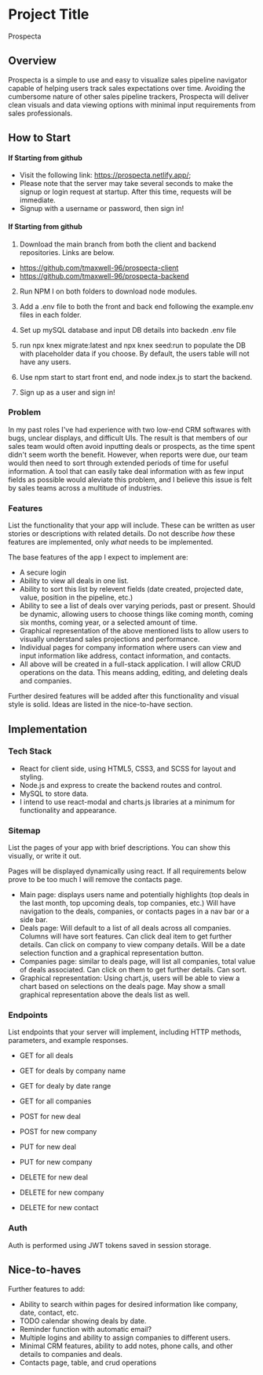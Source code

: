# Project Title

Prospecta

## Overview

Prospecta is a simple to use and easy to visualize sales pipeline navigator capable of helping users track sales expectations over time. Avoiding the cumbersome nature of other sales pipeline trackers, Prospecta will deliver clean visuals and data viewing options with minimal input requirements from sales professionals.

## How to Start

#### If Starting from github

- Visit the following link: https://prospecta.netlify.app/;
- Please note that the server may take several seconds to make the signup or login request at startup. After this time, requests will be immediate.
- Signup with a username or password, then sign in!

#### If Starting from github

1. Download the main branch from both the client and backend repositories. Links are below.

- https://github.com/tmaxwell-96/prospecta-client
- https://github.com/tmaxwell-96/prospecta-backend

2. Run NPM I on both folders to download node modules.

3. Add a .env file to both the front and back end following the example.env files in each folder.

4. Set up mySQL database and input DB details into backedn .env file

5. run npx knex migrate:latest and npx knex seed:run to populate the DB with placeholder data if you choose. By default, the users table will not have any users.

6. Use npm start to start front end, and node index.js to start the backend.

7. Sign up as a user and sign in!

### Problem

In my past roles I've had experience with two low-end CRM softwares with bugs, unclear displays, and difficult UIs. The result is that members of our sales team would often avoid inputting deals or prospects, as the time spent didn't seem worth the benefit. However, when reports were due, our team would then need to sort through extended periods of time for useful information. A tool that can easily take deal information with as few input fields as possible would aleviate this problem, and I believe this issue is felt by sales teams across a multitude of industries.

### Features

List the functionality that your app will include. These can be written as user stories or descriptions with related details. Do not describe _how_ these features are implemented, only _what_ needs to be implemented.

The base features of the app I expect to implement are:

- A secure login
- Ability to view all deals in one list.
- Ability to sort this list by relevent fields (date created, projected date, value, position in the pipeline, etc.)
- Ability to see a list of deals over varying periods, past or present. Should be dynamic, allowing users to choose things like coming month, coming six months, coming year, or a selected amount of time.
- Graphical representation of the above mentioned lists to allow users to visually understand sales projections and performance.
- Individual pages for company information where users can view and input information like address, contact information, and contacts.
- All above will be created in a full-stack application. I will allow CRUD operations on the data. This means adding, editing, and deleting deals and companies.

Further desired features will be added after this functionality and visual style is solid. Ideas are listed in the nice-to-have section.

## Implementation

### Tech Stack

- React for client side, using HTML5, CSS3, and SCSS for layout and styling.
- Node.js and express to create the backend routes and control.
- MySQL to store data.
- I intend to use react-modal and charts.js libraries at a minimum for functionality and appearance.

### Sitemap

List the pages of your app with brief descriptions. You can show this visually, or write it out.

Pages will be displayed dynamically using react. If all requirements below prove to be too much I will remove the contacts page.

- Main page: displays users name and potentially highlights (top deals in the last month, top upcoming deals, top companies, etc.) Will have navigation to the deals, companies, or contacts pages in a nav bar or a side bar.
- Deals page: Will default to a list of all deals across all companies. Columns will have sort features. Can click deal item to get further details. Can click on company to view company details. Will be a date selection function and a graphical representation button.
- Companies page: similar to deals page, will list all companies, total value of deals associated. Can click on them to get further details. Can sort.
- Graphical representation: Using chart.js, users will be able to view a chart based on selections on the deals page. May show a small graphical representation above the deals list as well.

### Endpoints

List endpoints that your server will implement, including HTTP methods, parameters, and example responses.

- GET for all deals
- GET for deals by company name
- GET for dealy by date range
- GET for all companies

- POST for new deal
- POST for new company

- PUT for new deal
- PUT for new company

- DELETE for new deal
- DELETE for new company
- DELETE for new contact

### Auth

Auth is performed using JWT tokens saved in session storage.

## Nice-to-haves

Further features to add:

- Ability to search within pages for desired information like company, date, contact, etc.
- TODO calendar showing deals by date.
- Reminder function with automatic email?
- Multiple logins and ability to assign companies to different users.
- Minimal CRM features, ability to add notes, phone calls, and other details to companies and deals.
- Contacts page, table, and crud operations
